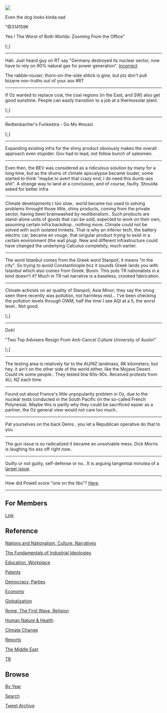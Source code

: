 <img src="https://drive.google.com/uc?export=view&id=1B2wf9R7AMH1d7Vw6e2mucLbIQ5NSjir7"/>


Even the dog looks kinda sad

"@314159K

Yes ! The Worst of Both Worlds: Zooming From the Office"

[[-]](https://twitter.com/314159K/status/1460799696717467653)

---

Hah. Just heard guy on RT say "Germany destroyed its nuclear sector,
now have to rely on 90% natural gas for power generation". [Incorrect](https://pbs.twimg.com/media/FEYfMPoWYAEUpOs?format=jpg&name=small)

The rabble-rouser, thorn-on-the-side shtick is gine, but plz don't
pull bizarre non-truths out of your ass \#RT

---

If Oz wanted to replace coal, the coal regions (in the East, and SW)
also get good sunshine. People can easily transition to a job at a
thermosolar plant.

[[-]](https://pbs.twimg.com/media/FENtnFlWUAIDbMK?format=jpg&name=small)

---

Redtenbacher's Funkestra - Go Mo \#music

[[-]](https://youtu.be/OOIfTsrG0EU)

---

Expanding existing infra for the shiny product obviously makes the
overall approach even stupider. Gov had to lead, not follow bunch of
salesmen.

---

Even then, the BEV was considered as a ridiculous solution by many for
a long time, but as the drums of climate apocalypse became louder,
some started to think "maybe to avert that crazy end, I do need this
dumb-ass shit". A strange way to land at a conclusion, and of course,
faulty. Shoulda asked for better infra

---

Climate developments r too slow.. world became too used to solving
problems throught those little, shiny products, coming from the
private sector, having been brainwashed by neoliberalism.. Such
products are stand-alone units of goods that can be sold, expected to
work on their own, assuming certain infra backdrop.. nothing
more. Climate could not be solved with such isolated trinkets. That is
why an inferior tech, the battery electric car, became en vouge, that
singular product trying to exist in a certain environment (the wall
plug). New and different infrastructure could have changed the
underlying Calculus completely, much earlier.

---

The word Istanbul comes from the Greek word Stanpoli, it means "in the
city". So trying to avoid Constantinople bcz it sounds Greek lands you
with Istanbul which also comes from Greek. Boom. This puts TR
nationalists in a bind doesn't it? Much in TR nat narrative is a
baseless, crooked fabrication.

---

Climate activists on air quality of Stanpoli, Asia Minor; they say the
smog seen there recently was pollution, not harmless mist... I've been
checking the pollution levels through OWM, half the time I see AQI at
a 5, the worst level.. Not good.

[[-]](https://mobile.twitter.com/euronews_tr/status/1458086790083096580)

---

Doh!

"Two Top Advisers Resign From Anti-Cancel Culture University of Austin"

[[-]](https://www.thedailybeast.com/robert-zimmer-steven-pinker-resign-from-university-of-austins-advisory-board)

---

The testing area is relatively far to the AU/NZ landmass, 6K
kilometers, but hey, it ain't on the other side of the world either,
like the Mojave Desert. Could irk some people.. They tested btw
60s-90s. Received protests from AU, NZ each time.

---

Found out about France's little unpopularity problem in Oz, due to the
nuclear tests conducted in the South Pacific (in the so-called French
Polynesia). Maybe this is partly why they could be sacrificed easier
as a partner, the Oz general view would not care too much..

---

Pat yourselves on the back Dems.. you let a Republican operative do that to you

---

The gun issue is so radicalized it became an unsolvable mess. Dick
Morris is laughing his ass off right now..

---

Guilty or not guilty, self-defense or no.. It is arguing tangential minutea
of a [larger issue](https://www.theglobeandmail.com/opinion/editorials/article-a-trial-in-wisconsin-and-a-reminder-about-whats-right-with-canadian).

---

How did Powell score "one on the libs"? [Here](2021/10/all-too-human.md#gaysinmil).

---

## For Members

[Link](https://thirdwave-members.herokuapp.com)

## Reference

[Nations and Nationalism, Culture, Narratives](/2013/02/nations-and-nationalism.md)

[The Fundamentals of Industrial Ideologies](/2011/04/fundamentals-of-industrial-ideologies.md)

[Education, Workplace](2017/09/education-workplace.md)

[Patents](/2018/09/patents.md)

[Democracy, Parties](/2016/11/democracy.md)

[Economy](/2018/05/economy.md)

[Globalization](/2018/09/globalization.md)

[Rome, The First Wave, Religion](/2017/12/rome.md)

[Human Nature & Health](/2020/07/human-nature.md)

[Climate Change](/2018/12/climate.md)

[Reports](/2019/05/reports.md)

[The Middle East](/2019/07/middleeast.md)

[TR](../tr)

## Browse

[By Year](years.md)

[Search](search.html)

[Tweet Archive](/tweets/README.md)


